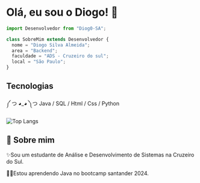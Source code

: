 # Olá, eu sou o Diogo! 👋

```js
import Desenvolvedor from "Diog0-SA";

class SobreMim extends Desenvolvedor {
  nome = "Diogo Silva Almeida";
  area = "Backend";
  faculdade = "ADS - Cruzeiro do sul";
  local = "São Paulo";
}

```
## Tecnologias
༼ つ ◕_◕ ༽つ Java / SQL / Html / Css / Python

![Top Langs](https://github-readme-stats-git-masterrstaa-rickstaa.vercel.app/api/top-langs/?username=Diog0-SA&layout=compact&bg_color=33312B&border_color=33312B&title_color=FFB&text_color=FFB)

## 🚀 Sobre mim
✨Sou um estudante de Análise e Desenvolvimento de Sistemas na Cruzeiro do Sul. 

👩‍💻Estou aprendendo Java no bootcamp santander 2024.
